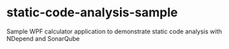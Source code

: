# static-code-analysis-sample
Sample WPF calculator application to demonstrate static code analysis with NDepend and SonarQube
